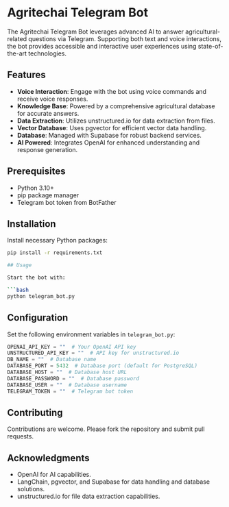 # Agritechai Telegram Bot

The Agritechai Telegram Bot leverages advanced AI to answer agricultural-related questions via Telegram. Supporting both text and voice interactions, the bot provides accessible and interactive user experiences using state-of-the-art technologies.

## Features

- **Voice Interaction**: Engage with the bot using voice commands and receive voice responses.
- **Knowledge Base**: Powered by a comprehensive agricultural database for accurate answers.
- **Data Extraction**: Utilizes unstructured.io for data extraction from files.
- **Vector Database**: Uses pgvector for efficient vector data handling.
- **Database**: Managed with Supabase for robust backend services.
- **AI Powered**: Integrates OpenAI for enhanced understanding and response generation.

## Prerequisites

- Python 3.10+
- pip package manager
- Telegram bot token from BotFather

## Installation

Install necessary Python packages:

```bash
pip install -r requirements.txt

## Usage

Start the bot with:

```bash
python telegram_bot.py
```

## Configuration

Set the following environment variables in `telegram_bot.py`:

```python
OPENAI_API_KEY = ""  # Your OpenAI API key
UNSTRUCTURED_API_KEY = ""  # API key for unstructured.io
DB_NAME = ""  # Database name
DATABASE_PORT = 5432  # Database port (default for PostgreSQL)
DATABASE_HOST = ""  # Database host URL
DATABASE_PASSWORD = ""  # Database password
DATABASE_USER = ""  # Database username
TELEGRAM_TOKEN = ""  # Telegram bot token
```

## Contributing

Contributions are welcome. Please fork the repository and submit pull requests.

## Acknowledgments

- OpenAI for AI capabilities.
- LangChain, pgvector, and Supabase for data handling and database solutions.
- unstructured.io for file data extraction capabilities.
```
